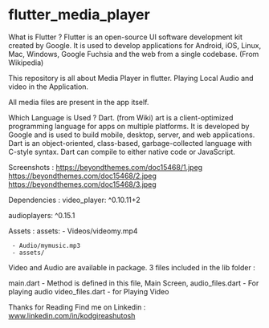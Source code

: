 # flutter_media_player

What is Flutter ?
Flutter is an open-source UI software development kit created by Google. It is used to develop applications for Android, iOS, Linux, Mac, Windows, Google Fuchsia and the web from a single codebase. (From Wikipedia)

This repository is all about Media Player in flutter.
Playing Local Audio and video in the Application.

All media files are present in the app itself.

Which Language is Used ?
Dart. (from Wiki) art is a client-optimized programming language for apps on multiple platforms. It is developed by Google and is used to build mobile, desktop, server, and web applications. Dart is an object-oriented, class-based, garbage-collected language with C-style syntax. Dart can compile to either native code or JavaScript.

Screenshots :
https://beyondthemes.com/doc15468/1.jpeg
https://beyondthemes.com/doc15468/2.jpeg
https://beyondthemes.com/doc15468/3.jpeg

Dependencies : 
video_player: ^0.10.11+2

audioplayers: ^0.15.1

Assets : 
assets:
     - Videos/videomy.mp4
     
     - Audio/mymusic.mp3
     - assets/
     
Video and Audio are available in package.
3 files included in the lib folder :

main.dart - Method is defined in this file, Main Screen,
audio_files.dart - For playing audio 
video_files.dart - for Playing Video 


Thanks for Reading 
Find me on Linkedin :  www.linkedin.com/in/kodgireashutosh
